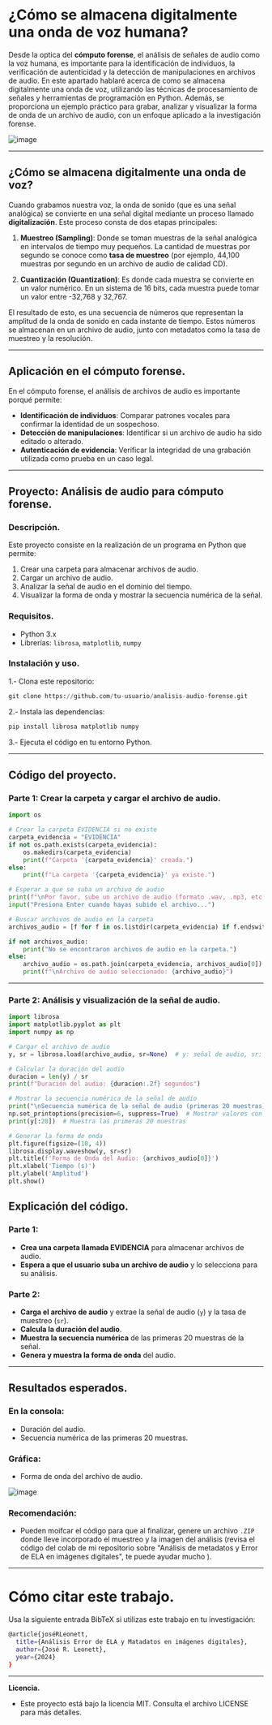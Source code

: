 # ¿Cómo se almacena digitalmente una onda de voz humana?

Desde la optica del **cómputo forense**, el análisis de señales de audio como la voz humana, es importante para la identificación de individuos, la verificación de autenticidad y la detección de manipulaciones en archivos de audio. En este apartado hablaré acerca de como se almacena digitalmente una onda de voz, utilizando las técnicas de procesamiento de señales y herramientas de programación en Python. Además, se proporciona un ejemplo práctico para grabar, analizar y visualizar la forma de onda de un archivo de audio, con un enfoque aplicado a la investigación forense.

![image](https://drive.google.com/uc?export=view&id=1EKry_Wr-m-ebiTNXmwOgyeZg676okr_b)

---

## ¿Cómo se almacena digitalmente una onda de voz?

Cuando grabamos nuestra voz, la onda de sonido (que es una señal analógica) se convierte en una señal digital mediante un proceso llamado **digitalización**. Este proceso consta de dos etapas principales:

1. **Muestreo (Sampling)**: Donde se toman muestras de la señal analógica en intervalos de tiempo muy pequeños. La cantidad de muestras por segundo se conoce como **tasa de muestreo** (por ejemplo, 44,100 muestras por segundo en un archivo de audio de calidad CD).

2. **Cuantización (Quantization)**: Es donde cada muestra se convierte en un valor numérico. En un sistema de 16 bits, cada muestra puede tomar un valor entre -32,768 y 32,767.

El resultado de esto, es una secuencia de números que representan la amplitud de la onda de sonido en cada instante de tiempo. Estos números se almacenan en un archivo de audio, junto con metadatos como la tasa de muestreo y la resolución.

---

## Aplicación en el cómputo forense.

En el cómputo forense, el análisis de archivos de audio es importante porqué permite:
- **Identificación de individuos**: Comparar patrones vocales para confirmar la identidad de un sospechoso.
- **Detección de manipulaciones**: Identificar si un archivo de audio ha sido editado o alterado.
- **Autenticación de evidencia**: Verificar la integridad de una grabación utilizada como prueba en un caso legal.

---

## Proyecto: Análisis de audio para cómputo forense.

### Descripción.
Este proyecto consiste en la realización de un programa en Python que permite:
1. Crear una carpeta para almacenar archivos de audio.
2. Cargar un archivo de audio.
3. Analizar la señal de audio en el dominio del tiempo.
4. Visualizar la forma de onda y mostrar la secuencia numérica de la señal.

### Requisitos.
- Python 3.x
- Librerías: `librosa`, `matplotlib`, `numpy`

### Instalación y uso.
1.- Clona este repositorio:

```python
git clone https://github.com/tu-usuario/analisis-audio-forense.git
```
2.- Instala las dependencias:

```python
pip install librosa matplotlib numpy
```
3.- Ejecuta el código en tu entorno Python.

---

## Código del proyecto.

### Parte 1: Crear la carpeta y cargar el archivo de audio.

```python
import os

# Crear la carpeta EVIDENCIA si no existe
carpeta_evidencia = "EVIDENCIA"
if not os.path.exists(carpeta_evidencia):
    os.makedirs(carpeta_evidencia)
    print(f"Carpeta '{carpeta_evidencia}' creada.")
else:
    print(f"La carpeta '{carpeta_evidencia}' ya existe.")

# Esperar a que se suba un archivo de audio
print(f"\nPor favor, sube un archivo de audio (formato .wav, .mp3, etc.) a la carpeta '{carpeta_evidencia}'.")
input("Presiona Enter cuando hayas subido el archivo...")

# Buscar archivos de audio en la carpeta
archivos_audio = [f for f in os.listdir(carpeta_evidencia) if f.endswith(('.wav', '.mp3', '.m4a', '.flac', '.ogg'))]

if not archivos_audio:
    print("No se encontraron archivos de audio en la carpeta.")
else:
    archivo_audio = os.path.join(carpeta_evidencia, archivos_audio[0])
    print(f"\nArchivo de audio seleccionado: {archivo_audio}")
```
----
### Parte 2: Análisis y visualización de la señal de audio.

```python
import librosa
import matplotlib.pyplot as plt
import numpy as np

# Cargar el archivo de audio
y, sr = librosa.load(archivo_audio, sr=None)  # y: señal de audio, sr: tasa de muestreo

# Calcular la duración del audio
duracion = len(y) / sr
print(f"Duración del audio: {duracion:.2f} segundos")

# Mostrar la secuencia numérica de la señal de audio
print("\nSecuencia numérica de la señal de audio (primeras 20 muestras):")
np.set_printoptions(precision=6, suppress=True)  # Mostrar valores con 6 decimales
print(y[:20])  # Muestra las primeras 20 muestras

# Generar la forma de onda
plt.figure(figsize=(10, 4))
librosa.display.waveshow(y, sr=sr)
plt.title(f'Forma de Onda del Audio: {archivos_audio[0]}')
plt.xlabel('Tiempo (s)')
plt.ylabel('Amplitud')
plt.show()
```

## Explicación del código.

### Parte 1:
- **Crea una carpeta llamada EVIDENCIA** para almacenar archivos de audio.
- **Espera a que el usuario suba un archivo de audio** y lo selecciona para su análisis.

### Parte 2:
- **Carga el archivo de audio** y extrae la señal de audio (`y`) y la tasa de muestreo (`sr`).
- **Calcula la duración del audio**.
- **Muestra la secuencia numérica** de las primeras 20 muestras de la señal.
- **Genera y muestra la forma de onda** del audio.

---

## Resultados esperados.

### En la consola:
- Duración del audio.
- Secuencia numérica de las primeras 20 muestras.

### Gráfica:
- Forma de onda del archivo de audio.

![image](https://drive.google.com/uc?export=view&id=1WEY16S8WdK4BCxA7Hb029vuRsR2FzOSc)

### Recomendación:
- Pueden moifcar el código para que al finalizar, genere un archivo `.ZIP` donde lleve incorporado el muestreo y la imagen del análisis (revisa el código del colab de mi repositorio sobre "Análisis de metadatos y Error de ELA en imágenes digitales", te puede ayudar mucho ).

---
# Cómo citar este trabajo.
Usa la siguiente entrada BibTeX si utilizas este trabajo en tu investigación:
```bash
@article{joséRLeonett,
  title={Análisis Error de ELA y Matadatos en imágenes digitales},
  author={José R. Leonett},
  year={2024}
}
```
---
**Licencia.**
- Este proyecto está bajo la licencia MIT. Consulta el archivo LICENSE para más detalles.


